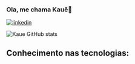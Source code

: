 ### Ola, me chama Kauê👋

[![linkedin](https://img.shields.io/badge/LinkedIn-0A66C2.svg?style=for-the-badge&logo=LinkedIn&logoColor=white)](linkedin.com/in/kauê-silva-2a3a9b219)

![Kaue GitHub stats](https://github-readme-stats.vercel.app/api?username=kaueh-silva&show_icons=true&theme=tokyonight)

## Conhecimento nas tecnologias:
<div style = "display :inline_block"><br/>
 <img src="https://img.shields.io/badge/HTML5-E34F26?style=for-the-badge&logo=html5&logoColor=white
" alt="">
  <img src="https://img.shields.io/badge/HTML5-E34F26?style=for-the-badge&logo=html5&logoColor=white
" alt="">
  <img src="https://img.shields.io/badge/HTML5-E34F26?style=for-the-badge&logo=html5&logoColor=white
" alt="">
  <img src="https://img.shields.io/badge/HTML5-E34F26?style=for-the-badge&logo=html5&logoColor=white
" alt="">
  <img src="https://img.shields.io/badge/HTML5-E34F26?style=for-the-badge&logo=html5&logoColor=white
" alt="">
</div>


